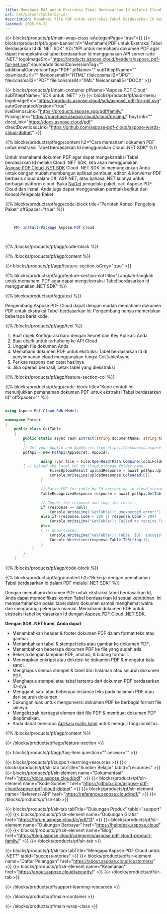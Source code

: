 ```yaml
---
title: Memahami Pdf untuk Ekstraksi Tabel Berdasarkan Id melalui Cloud .NET SDK
url: net/parser/table-by-id/
description: Memahami file PDF untuk ekstraksi Tabel berdasarkan Id menggunakan Aspose.PDF Cloud SDK untuk .NET. Tingkatkan keterlihatan dan pengindeksan.
lastmod: 2025-08-22
---
```


{{< blocks/products/pf/main-wrap-class isAutogenPage="true">}}
{{< blocks/products/pf/upper-banner h1="Memahami PDF untuk Ekstraksi Tabel Berdasarkan Id di .NET SDK" h2="API untuk memahami dokumen PDF agar dapat mengekstraksi tabel berdasarkan Id menggunakan API server-side .NET." logoImageSrc="https://products.aspose.cloud/headers/aspose_pdf-for-net.svg" sourceAdditionalConversionTag="" additionalConversionTag="PDF" pfName="" subTitlepfName="" downloadUrl="" fileiconsmall1="HTML" fileiconsmall2="JPG" fileiconsmall3="PDF" fileiconsmall4="XML" fileiconsmall5="DOCX" >}}

{{< blocks/products/pf/main-container pfName="Aspose.PDF Cloud" subTitlepfName="SDK untuk .NET" >}}
{{< blocks/products/pf/sub-menu logoImageSrc="https://products.aspose.cloud/sdk/aspose_pdf-for-net.svg"
autoGeneratedVersion="true"
liveDemosLink="https://products.aspose.app/pdf/family/" PricingLink="https://purchase.aspose.cloud/cloud/pricing/" buyLink="" docsLink="https://docs.aspose.cloud/pdf"  directDownloadLink="https://github.com/aspose-pdf-cloud/aspose-words-cloud-dotnet" >}}

{{% blocks/products/pf/agp/content h2="Cara memahami dokumen PDF untuk ekstraksi Tabel berdasarkan Id menggunakan Cloud .NET SDK" %}}

Untuk memahami dokumen PDF agar dapat mengekstraksi Tabel berdasarkan Id melalui Cloud .NET SDK, kita akan menggunakan
[Aspose.PDF Cloud .NET SDK](https://products.aspose.cloud/pdf/net/)
Cloud .NET SDK ini memungkinkan Anda untuk dengan mudah membangun aplikasi pembuat, editor, & konverter PDF berbasis cloud dalam C#, ASP.NET, atau bahasa .NET lainnya untuk berbagai platform cloud. Buka
[NuGet](https://www.nuget.org/packages/Aspose.Pdf-Cloud)
pengelola paket, cari
Aspose.PDF Cloud
dan instal. Anda juga dapat menggunakan perintah berikut dari Konsol Pengelola Paket.

{{% blocks/products/pf/agp/code-block title="Perintah Konsol Pengelola Paket" offSpacer="true" %}}

```powershell

     
    PM> Install-Package Aspose.Pdf-Cloud
     
     

```

{{% /blocks/products/pf/agp/code-block %}}

{{% /blocks/products/pf/agp/content %}}

{{< blocks/products/pf/agp/feature-section isGrey="true" >}}

{{% blocks/products/pf/agp/feature-section-col title="Langkah-langkah untuk memahami PDF agar dapat mengekstraksi Tabel berdasarkan Id menggunakan .NET SDK" %}}

{{% blocks/products/pf/agp/text %}}

Pengembang Aspose.PDF Cloud dapat dengan mudah memahami dokumen PDF untuk ekstraksi Tabel berdasarkan Id. Pengembang hanya memerlukan beberapa baris kode.

{{% /blocks/products/pf/agp/text %}}

1. Buat objek Konfigurasi baru dengan Secret dan Key Aplikasi Anda
1. Buat objek untuk terhubung ke API Cloud
1. Unggah file dokumen Anda
1. Memahami dokumen PDF untuk ekstraksi Tabel berdasarkan Id di penyimpanan cloud menggunakan fungsi GetTableAsync
1. Periksa respons dan catat hasilnya
1. Jika operasi berhasil, cetak tabel yang diekstraksi

{{% /blocks/products/pf/agp/feature-section-col %}}

{{% blocks/products/pf/agp/code-block title="Kode contoh ini menunjukkan pemahaman dokumen PDF untuk ekstraksi Tabel berdasarkan Id" offSpacer="" %}}

```cs

using Aspose.Pdf.Cloud.Sdk.Model;

namespace Parser
{
    public class GetTable
    {
        public static async Task Extract(string documentName, string tableId, string remoteFolder)
        {
		// Get your AppSid and AppSecret from https://dashboard.aspose.cloud (free registration required). 
		pdfApi = new PdfApi(AppSecret, AppSid);

                using (var file = File.OpenRead(Path.Combine(localFolder, documentName)))
		{ // Upload the local PDF to cloud storage folder name.
                    FilesUploadResult uploadResponse = await pdfApi.UploadFileAsync(Path.Combine(remoteFolder, documentName), documentName);
                    Console.WriteLine(uploadResponse.Uploaded[0]);
                }

                // Parse PDF for table by Id extraction in cloud storage.
                TableRecognizedResponse response = await pdfApi.GetTableAsync(documentName, tableId, folder: remoteFolder);

                // Checks the response and logs the result.
                if (response == null)
                    Console.WriteLine("GetTable(): Unexpected error!");
                else if (response.Code < 200 || response.Code > 299)
                    Console.WriteLine("GetTable(): Failed to receive Table from the document.");
                else
                { // Show tables.
                    Console.WriteLine("GetTable(): Table '{0}' successfully received from the document '{1}.", tableId, documentName);
                    Console.WriteLine(response.Table.ToString());
                }
            }
        }
    }
```

{{% /blocks/products/pf/agp/code-block %}}

{{% blocks/products/pf/agp/content h2="Bekerja dengan pemahaman Tabel berdasarkan Id dalam PDF melalui .NET SDK" %}}

Dengan memahami dokumen PDF untuk ekstraksi tabel berdasarkan Id, Anda dapat memodifikasi konten Tabel berdasarkan Id sesuai kebutuhan. Ini mempertahankan posisi tabel dalam dokumen sambil menghemat waktu dan mengurangi pekerjaan manual.
Memahami dokumen PDF untuk ekstraksi tabel berdasarkan Id dengan [Aspose.PDF Cloud .NET SDK](https://products.aspose.cloud/pdf/net/).

**Dengan SDK .NET kami, Anda dapat**

+ Menambahkan header & footer dokumen PDF dalam format teks atau gambar.
+ Menambahkan tabel & stempel teks atau gambar ke dokumen PDF.
+ Menambahkan beberapa dokumen PDF ke file yang sudah ada.
+ Bekerja dengan lampiran PDF, anotasi, & bidang formulir.
+ Menerapkan enkripsi atau dekripsi ke dokumen PDF & mengatur kata sandi.
+ Menghapus semua stempel & tabel dari halaman atau seluruh dokumen PDF.
+ Menghapus stempel atau tabel tertentu dari dokumen PDF berdasarkan ID-nya.
+ Mengganti satu atau beberapa instance teks pada halaman PDF atau dari seluruh dokumen.
+ Dukungan luas untuk mengonversi dokumen PDF ke berbagai format file lainnya.
+ Mengekstrak berbagai elemen dari file PDF & membuat dokumen PDF dioptimalkan.
+ Anda dapat mencoba [Aplikasi gratis kami](https://products.aspose.app/pdf/) untuk menguji fungsionalitas.

{{% /blocks/products/pf/agp/content %}}

{{< /blocks/products/pf/agp/feature-section >}}

{{< blocks/products/pf/agp/faq-item question="" answer="" >}}

{{< blocks/products/pf/support-learning-resources >}}
{{< blocks/products/pf/slr-tab tabTitle="Sumber Belajar" tabId="resources" >}}
{{< blocks/products/pf/slr-element name="Dokumentasi" href="https://docs.aspose.cloud/pdf" >}}
{{< blocks/products/pf/slr-element name="Kode Sumber" href="https://github.com/aspose-pdf-cloud/aspose-pdf-cloud-dotnet" >}}
{{< blocks/products/pf/slr-element name="Referensi API" href="https://reference.aspose.cloud/pdf/" >}}
{{< /blocks/products/pf/slr-tab >}}

{{< blocks/products/pf/slr-tab tabTitle="Dukungan Produk" tabId="support" >}}
{{< blocks/products/pf/slr-element name="Dukungan Gratis" href="https://forum.aspose.cloud/c/pdf/13" >}}
{{< blocks/products/pf/slr-element name="Dukungan Berbayar" href="https://helpdesk.aspose.cloud" >}}
{{< blocks/products/pf/slr-element name="Blog" href="https://blog.aspose.cloud/categories/aspose.pdf-cloud-product-family/" >}}
{{< /blocks/products/pf/slr-tab >}}

{{< blocks/products/pf/slr-tab tabTitle="Mengapa Aspose.PDF Cloud untuk .NET?" tabId="success-stories" >}}
{{< blocks/products/pf/slr-element name="Daftar Pelanggan" href="https://about.aspose.cloud/customers/" >}}
{{< blocks/products/pf/slr-element name="Keamanan" href="https://about.aspose.cloud/security/" >}}
{{< /blocks/products/pf/slr-tab >}}

{{< /blocks/products/pf/support-learning-resources >}}

{{< /blocks/products/pf/main-container >}}

{{< /blocks/products/pf/main-wrap-class >}}


